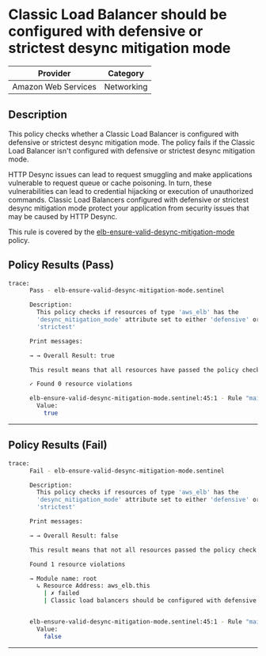 # Classic Load Balancer should be configured with defensive or strictest desync mitigation mode

| Provider            | Category     |
|---------------------|--------------|
| Amazon Web Services | Networking   |

## Description

This policy checks whether a Classic Load Balancer is configured with defensive or strictest desync mitigation mode. The policy fails if the Classic Load Balancer isn't configured with defensive or strictest desync mitigation mode.

HTTP Desync issues can lead to request smuggling and make applications vulnerable to request queue or cache poisoning. In turn, these vulnerabilities can lead to credential hijacking or execution of unauthorized commands. Classic Load Balancers configured with defensive or strictest desync mitigation mode protect your application from security issues that may be caused by HTTP Desync.

This rule is covered by the [elb-ensure-valid-desync-mitigation-mode](../../policies/elb-ensure-valid-desync-mitigation-mode.sentinel) policy.

## Policy Results (Pass)
```bash
trace:
      Pass - elb-ensure-valid-desync-mitigation-mode.sentinel

      Description:
        This policy checks if resources of type 'aws_elb' has the
        'desync_mitigation_mode' attribute set to either 'defensive' or
        'strictest'

      Print messages:

      → → Overall Result: true

      This result means that all resources have passed the policy check for the policy elb-ensure-valid-desync-mitigation-mode.

      ✓ Found 0 resource violations

      elb-ensure-valid-desync-mitigation-mode.sentinel:45:1 - Rule "main"
        Value:
          true
```

---

## Policy Results (Fail)
```bash
trace:
      Fail - elb-ensure-valid-desync-mitigation-mode.sentinel

      Description:
        This policy checks if resources of type 'aws_elb' has the
        'desync_mitigation_mode' attribute set to either 'defensive' or
        'strictest'

      Print messages:

      → → Overall Result: false

      This result means that not all resources passed the policy check and the protected behavior is not allowed for the policy elb-ensure-valid-desync-mitigation-mode.

      Found 1 resource violations

      → Module name: root
        ↳ Resource Address: aws_elb.this
          | ✗ failed
          | Classic load balancers should be configured with defensive or strictest desync mitigation mode. Refer to https://docs.aws.amazon.com/securityhub/latest/userguide/elb-controls.html#elb-14 for more details.


      elb-ensure-valid-desync-mitigation-mode.sentinel:45:1 - Rule "main"
        Value:
          false
```

---